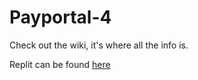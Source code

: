 # Payportal-4

Check out the wiki, it's where all the info is.

Replit can be found [here](https://replit.com/@stewcop/Payportal-4#Main.java)
